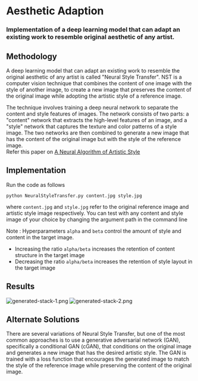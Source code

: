 # Aesthetic Adaption
### Implementation of a deep learning model that can adapt an existing work to resemble original aesthetic of any artist.

## Methodology
A deep learning model that can adapt an existing work to resemble the original aesthetic of any artist is called "Neural Style Transfer". NST is a computer vision technique that combines the content of one image with the style of another image, to create a new image that preserves the content of the original image while adopting the artistic style of a reference image. 

The technique involves training a deep neural network to separate the content and style features of images. The network consists of two parts: a "content" network that extracts the high-level features of an image, and a "style" network that captures the texture and color patterns of a style image. The two networks are then combined to generate a new image that has the content of the original image but with the style of the reference image. \
Refer this paper on [A Neural Algorithm of Artistic Style](https://arxiv.org/pdf/1508.06576.pdf)

## Implementation
Run the code as follows
```
python NeuralStyleTransfer.py content.jpg style.jpg
```
where ```content.jpg``` and ```style.jpg``` refer to the original reference image and artistic style image respectively. You can test with any content and style image of your choice by changing the argument path in the command line

Note : Hyperparameters ```alpha``` and ```beta``` control the amount of style and content in the target image. 
* Increasing the ratio ```alpha/beta``` increases the retention of content structure in the target image
* Decreasing the ratio ```alpha/beta``` increases the retention of style layout in the target image

## Results
![generated-stack-1.png](/)
![generated-stack-2.png](/)

## Alternate Solutions
There are several variations of Neural Style Transfer, but one of the most common approaches is to use a generative adversarial network (GAN), specifically a conditional GAN (cGAN), that conditions on the original image and generates a new image that has the desired artistic style. The GAN is trained with a loss function that encourages the generated image to match the style of the reference image while preserving the content of the original image.

